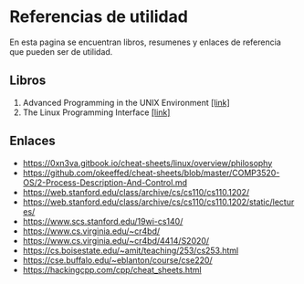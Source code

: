 # Referencias de utilidad

En esta pagina se encuentran libros, resumenes y enlaces de referencia que pueden ser de utilidad.

## Libros

1. Advanced Programming in the UNIX Environment [[link]](Advanced%20Programming%20in%20the%20UNIX%20Environment-3ed.pdf)
2. The Linux Programming Interface [[link]](The%20Linux%20Programming%20Interface.pdf)

## Enlaces

* https://0xn3va.gitbook.io/cheat-sheets/linux/overview/philosophy
* https://github.com/okeeffed/cheat-sheets/blob/master/COMP3520-OS/2-Process-Description-And-Control.md
* https://web.stanford.edu/class/archive/cs/cs110/cs110.1202/
* https://web.stanford.edu/class/archive/cs/cs110/cs110.1202/static/lectures/
* https://www.scs.stanford.edu/19wi-cs140/
* https://www.cs.virginia.edu/~cr4bd/
* https://www.cs.virginia.edu/~cr4bd/4414/S2020/
* https://cs.boisestate.edu/~amit/teaching/253/cs253.html
* https://cse.buffalo.edu/~eblanton/course/cse220/
* https://hackingcpp.com/cpp/cheat_sheets.html